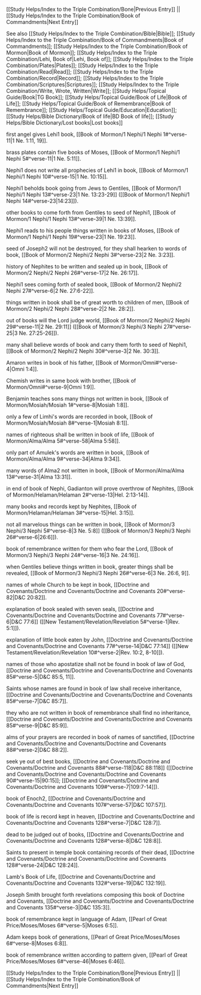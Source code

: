 [[Study Helps/Index to the Triple Combination/Bone|Previous Entry]]  ||  [[Study Helps/Index to the Triple Combination/Book of Commandments|Next Entry]]

 See also [[Study Helps/Index to the Triple Combination/Bible|Bible]]; [[Study Helps/Index to the Triple Combination/Book of Commandments|Book of Commandments]]; [[Study Helps/Index to the Triple Combination/Book of Mormon|Book of Mormon]]; [[Study Helps/Index to the Triple Combination/Lehi, Book of|Lehi, Book of]]; [[Study Helps/Index to the Triple Combination/Plates|Plates]]; [[Study Helps/Index to the Triple Combination/Read|Read]]; [[Study Helps/Index to the Triple Combination/Record|Record]]; [[Study Helps/Index to the Triple Combination/Scriptures|Scriptures]]; [[Study Helps/Index to the Triple Combination/Write, Wrote, Written|Write]]; [[Study Helps/Topical Guide/Book|TG Book]]; [[Study Helps/Topical Guide/Book of Life|Book of Life]]; [[Study Helps/Topical Guide/Book of Remembrance|Book of Remembrance]]; [[Study Helps/Topical Guide/Education|Education]]; [[Study Helps/Bible Dictionary/Book of life|BD Book of life]]; [[Study Helps/Bible Dictionary/Lost books|Lost books]]

 first angel gives Lehi1 book, [[Book of Mormon/1 Nephi/1 Nephi 1#^verse-11|1 Ne. 1:11, 19]].

 brass plates contain five books of Moses, [[Book of Mormon/1 Nephi/1 Nephi 5#^verse-11|1 Ne. 5:11]].

 Nephi1 does not write all prophecies of Lehi1 in book, [[Book of Mormon/1 Nephi/1 Nephi 10#^verse-15|1 Ne. 10:15]].

 Nephi1 beholds book going from Jews to Gentiles, [[Book of Mormon/1 Nephi/1 Nephi 13#^verse-23|1 Ne. 13:23-29]] ([[Book of Mormon/1 Nephi/1 Nephi 14#^verse-23|14:23]]).

 other books to come forth from Gentiles to seed of Nephi1, [[Book of Mormon/1 Nephi/1 Nephi 13#^verse-39|1 Ne. 13:39]].

 Nephi1 reads to his people things written in books of Moses, [[Book of Mormon/1 Nephi/1 Nephi 19#^verse-23|1 Ne. 19:23]].

 seed of Joseph2 will not be destroyed, for they shall hearken to words of book, [[Book of Mormon/2 Nephi/2 Nephi 3#^verse-23|2 Ne. 3:23]].

 history of Nephites to be written and sealed up in book, [[Book of Mormon/2 Nephi/2 Nephi 26#^verse-17|2 Ne. 26:17]].

 Nephi1 sees coming forth of sealed book, [[Book of Mormon/2 Nephi/2 Nephi 27#^verse-6|2 Ne. 27:6-22]].

 things written in book shall be of great worth to children of men, [[Book of Mormon/2 Nephi/2 Nephi 28#^verse-2|2 Ne. 28:2]].

 out of books will the Lord judge world, [[Book of Mormon/2 Nephi/2 Nephi 29#^verse-11|2 Ne. 29:11]] ([[Book of Mormon/3 Nephi/3 Nephi 27#^verse-25|3 Ne. 27:25-26]]).

 many shall believe words of book and carry them forth to seed of Nephi1, [[Book of Mormon/2 Nephi/2 Nephi 30#^verse-3|2 Ne. 30:3]].

 Amaron writes in book of his father, [[Book of Mormon/Omni#^verse-4|Omni 1:4]].

 Chemish writes in same book with brother, [[Book of Mormon/Omni#^verse-9|Omni 1:9]].

 Benjamin teaches sons many things not written in book, [[Book of Mormon/Mosiah/Mosiah 1#^verse-8|Mosiah 1:8]].

 only a few of Limhi's words are recorded in book, [[Book of Mormon/Mosiah/Mosiah 8#^verse-1|Mosiah 8:1]].

 names of righteous shall be written in book of life, [[Book of Mormon/Alma/Alma 5#^verse-58|Alma 5:58]].

 only part of Amulek's words are written in book, [[Book of Mormon/Alma/Alma 9#^verse-34|Alma 9:34]].

 many words of Alma2 not written in book, [[Book of Mormon/Alma/Alma 13#^verse-31|Alma 13:31]].

 in end of book of Nephi, Gadianton will prove overthrow of Nephites, [[Book of Mormon/Helaman/Helaman 2#^verse-13|Hel. 2:13-14]].

 many books and records kept by Nephites, [[Book of Mormon/Helaman/Helaman 3#^verse-15|Hel. 3:15]].

 not all marvelous things can be written in book, [[Book of Mormon/3 Nephi/3 Nephi 5#^verse-8|3 Ne. 5:8]] ([[Book of Mormon/3 Nephi/3 Nephi 26#^verse-6|26:6]]).

 book of remembrance written for them who fear the Lord, [[Book of Mormon/3 Nephi/3 Nephi 24#^verse-16|3 Ne. 24:16]].

 when Gentiles believe things written in book, greater things shall be revealed, [[Book of Mormon/3 Nephi/3 Nephi 26#^verse-6|3 Ne. 26:6, 9]].

 names of whole Church to be kept in book, [[Doctrine and Covenants/Doctrine and Covenants/Doctrine and Covenants 20#^verse-82|D&C 20:82]].

 explanation of book sealed with seven seals, [[Doctrine and Covenants/Doctrine and Covenants/Doctrine and Covenants 77#^verse-6|D&C 77:6]] ([[New Testament/Revelation/Revelation 5#^verse-1|Rev. 5:1]]).

 explanation of little book eaten by John, [[Doctrine and Covenants/Doctrine and Covenants/Doctrine and Covenants 77#^verse-14|D&C 77:14]] ([[New Testament/Revelation/Revelation 10#^verse-2|Rev. 10:2, 8-10]]).

 names of those who apostatize shall not be found in book of law of God, [[Doctrine and Covenants/Doctrine and Covenants/Doctrine and Covenants 85#^verse-5|D&C 85:5, 11]].

 Saints whose names are found in book of law shall receive inheritance, [[Doctrine and Covenants/Doctrine and Covenants/Doctrine and Covenants 85#^verse-7|D&C 85:7]].

 they who are not written in book of remembrance shall find no inheritance, [[Doctrine and Covenants/Doctrine and Covenants/Doctrine and Covenants 85#^verse-9|D&C 85:9]].

 alms of your prayers are recorded in book of names of sanctified, [[Doctrine and Covenants/Doctrine and Covenants/Doctrine and Covenants 88#^verse-2|D&C 88:2]].

 seek ye out of best books, [[Doctrine and Covenants/Doctrine and Covenants/Doctrine and Covenants 88#^verse-118|D&C 88:118]] ([[Doctrine and Covenants/Doctrine and Covenants/Doctrine and Covenants 90#^verse-15|90:15]]; [[Doctrine and Covenants/Doctrine and Covenants/Doctrine and Covenants 109#^verse-7|109:7-14]]).

 book of Enoch2, [[Doctrine and Covenants/Doctrine and Covenants/Doctrine and Covenants 107#^verse-57|D&C 107:57]].

 book of life is record kept in heaven, [[Doctrine and Covenants/Doctrine and Covenants/Doctrine and Covenants 128#^verse-7|D&C 128:7]].

 dead to be judged out of books, [[Doctrine and Covenants/Doctrine and Covenants/Doctrine and Covenants 128#^verse-8|D&C 128:8]].

 Saints to present in temple book containing records of their dead, [[Doctrine and Covenants/Doctrine and Covenants/Doctrine and Covenants 128#^verse-24|D&C 128:24]].

 Lamb's Book of Life, [[Doctrine and Covenants/Doctrine and Covenants/Doctrine and Covenants 132#^verse-19|D&C 132:19]].

 Joseph Smith brought forth revelations composing this book of Doctrine and Covenants, [[Doctrine and Covenants/Doctrine and Covenants/Doctrine and Covenants 135#^verse-3|D&C 135:3]].

 book of remembrance kept in language of Adam, [[Pearl of Great Price/Moses/Moses 6#^verse-5|Moses 6:5]].

 Adam keeps book of generations, [[Pearl of Great Price/Moses/Moses 6#^verse-8|Moses 6:8]].

 book of remembrance written according to pattern given, [[Pearl of Great Price/Moses/Moses 6#^verse-46|Moses 6:46]].

[[Study Helps/Index to the Triple Combination/Bone|Previous Entry]]  ||  [[Study Helps/Index to the Triple Combination/Book of Commandments|Next Entry]]